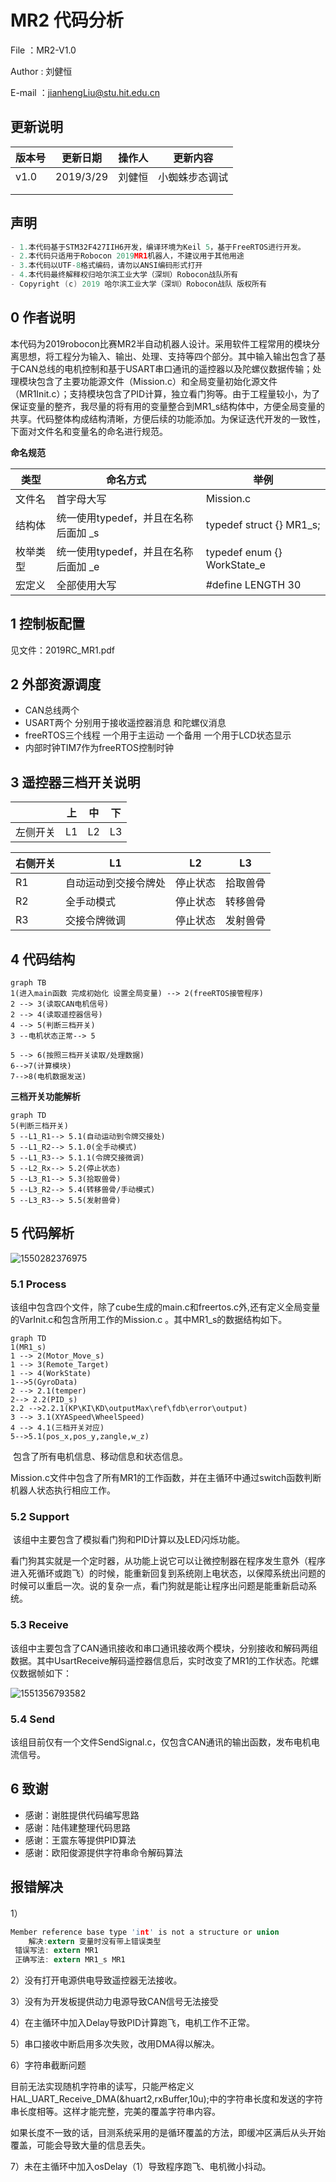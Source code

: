 # MR2 代码分析 

File		：MR2-V1.0

Author	: 刘健恒

E-mail	：jianhengLiu@stu.hit.edu.cn

## 更新说明

| 版本号 | 更新日期  | 操作人  | 更新内容 |
| ------ | --------- | ------- | -------- |
| v1.0   | 2019/3/29 |  刘健恒  | 小蜘蛛步态调试 |
|        |           |         |          |
|        |           |         |          |



## 声明

```c
- 1.本代码基于STM32F427IIH6开发，编译环境为Keil 5，基于FreeRTOS进行开发。
- 2.本代码只适用于Robocon 2019MR1机器人，不建议用于其他用途
- 3.本代码以UTF-8格式编码，请勿以ANSI编码形式打开
- 4.本代码最终解释权归哈尔滨工业大学（深圳）Robocon战队所有
- Copyright (c) 2019 哈尔滨工业大学（深圳）Robocon战队 版权所有					
```

## 0 作者说明

​	本代码为2019robocon比赛MR2半自动机器人设计。采用软件工程常用的模块分离思想，将工程分为输入、输出、处理、支持等四个部分。其中输入输出包含了基于CAN总线的电机控制和基于USART串口通讯的遥控器以及陀螺仪数据传输；处理模块包含了主要功能源文件（Mission.c）和全局变量初始化源文件（MR1Init.c）；支持模块包含了PID计算，独立看门狗等。由于工程量较小，为了保证变量的整齐，我尽量的将有用的变量整合到MR1_s结构体中，方便全局变量的共享。代码整体构成结构清晰，方便后续的功能添加。为保证迭代开发的一致性，下面对文件名和变量名的命名进行规范。

**命名规范**

| 类型     | 命名方式                             | 举例                        |
| -------- | ------------------------------------ | --------------------------- |
| 文件名   | 首字母大写                           | Mission.c                   |
| 结构体   | 统一使用typedef，并且在名称后面加 _s | typedef struct {} MR1_s;    |
| 枚举类型 | 统一使用typedef，并且在名称后面加 _e | typedef enum {} WorkState_e |
| 宏定义   | 全部使用大写 | #define LENGTH 30 |

## 1  控制板配置

见文件：2019RC_MR1.pdf

## 2 外部资源调度

- CAN总线两个
- USART两个 分别用于接收遥控器消息 和陀螺仪消息
- freeRTOS三个线程 一个用于主运动 一个备用 一个用于LCD状态显示
- 内部时钟TIM7作为freeRTOS控制时钟

## 3 遥控器三档开关说明

|          | 上   | 中   | 下   |
| -------- | ---- | ---- | ---- |
| 左侧开关 | L1   | L2   | L3   |

| 右侧开关 | L1                  | L2         | L3   |
| -------- | -------------------- | ---------- | ---- |
| R1     | 自动运动到交接令牌处 | 停止状态 | 拾取兽骨 |
| R2     | 全手动模式      | 停止状态     | 转移兽骨 |
| R3     | 交接令牌微调 | 停止状态 | 发射兽骨 |

## 4 代码结构

```mermaid
graph TB
1(进入main函数 完成初始化 设置全局变量) --> 2(freeRTOS接管程序)
2 --> 3(读取CAN电机信号)
2 --> 4(读取遥控器信号)
4 --> 5(判断三档开关)
3 --电机状态正常--> 5

5 --> 6(按照三档开关读取/处理数据)
6-->7(计算模块)
7-->8(电机数据发送)

```
**三档开关功能解析**

```mermaid
graph TD
5(判断三档开关)
5 --L1_R1--> 5.1(自动运动到令牌交接处)
5 --L1_R2--> 5.1.0(全手动模式)
5 --L1_R3--> 5.1.1(令牌交接微调)
5 --L2_Rx--> 5.2(停止状态)
5 --L3_R1--> 5.3(拾取兽骨)
5 --L3_R2--> 5.4(转移兽骨/手动模式)
5 --L3_R3--> 5.5(发射兽骨)
```

## 5 代码解析

![1550282376975](C:\Users\1234567\AppData\Roaming\Typora\typora-user-images\1550282376975.png)

### 5.1 Process

​	该组中包含四个文件，除了cube生成的main.c和freertos.c外,还有定义全局变量的VarInit.c和包含所用工作的Mission.c 。其中MR1_s的数据结构如下。

```mermaid
graph TD
1(MR1_s)
1 --> 2(Motor_Move_s)
1 --> 3(Remote_Target)
1 --> 4(WorkState)
1-->5(GyroData)
2 --> 2.1(temper)
2--> 2.2(PID_s)
2.2 -->2.2.1(KP\KI\KD\outputMax\ref\fdb\error\output)
3 --> 3.1(XYASpeed\WheelSpeed)
4 --> 4.1(三档开关对应)
5-->5.1(pos_x,pos_y,zangle,w_z)
```



​	包含了所有电机信息、移动信息和状态信息。

​	Mission.c文件中包含了所有MR1的工作函数，并在主循环中通过switch函数判断机器人状态执行相应工作。

### 5.2 Support

​	该组中主要包含了模拟看门狗和PID计算以及LED闪烁功能。

​	看门狗其实就是一个定时器，从功能上说它可以让微控制器在程序发生意外（程序进入死循环或跑飞）的时候，能重新回复到系统刚上电状态，以保障系统出问题的时候可以重启一次。说的复杂一点，看门狗就是能让程序出问题是能重新启动系统。

### 5.3 Receive

​	该组中主要包含了CAN通讯接收和串口通讯接收两个模块，分别接收和解码两组数据。其中UsartReceive解码遥控器信息后，实时改变了MR1的工作状态。陀螺仪数据帧如下：

![1551356793582](C:\Users\1234567\AppData\Roaming\Typora\typora-user-images\1551356793582.png)



### 5.4 Send

​	该组目前仅有一个文件SendSignal.c，仅包含CAN通讯的输出函数，发布电机电流信号。

## 6 致谢

- 感谢：谢胜提供代码编写思路
- 感谢：陆伟建整理代码思路
- 感谢：王震东等提供PID算法
- 感谢：欧阳俊源提供字符串命令解码算法

## 报错解决

1）

```c
Member reference base type 'int' is not a structure or union
    解决:extern 变量时没有带上错误类型
 错误写法: extern MR1
 正确写法: extern MR1_s MR1
```



2）没有打开电源供电导致遥控器无法接收。

3）没有为开发板提供动力电源导致CAN信号无法接受

4）在主循环中加入Delay导致PID计算跑飞，电机工作不正常。

5）串口接收中断启用多次失败，改用DMA得以解决。

6）字符串截断问题

​	目前无法实现随机字符串的读写，只能严格定义HAL_UART_Receive_DMA(&huart2,rxBuffer,10u);中的字符串长度和发送的字符串长度相等。这样才能完整，完美的覆盖字符串内容。

​	如果长度不一致的话，目测系统采用的是循环覆盖的方法，即缓冲区满后从头开始覆盖，可能会导致大量的信息丢失。

7）未在主循环中加入osDelay（1）导致程序跑飞、电机微小抖动。